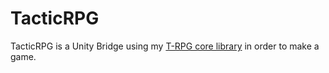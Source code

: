 # TacticRPG

TacticRPG is a Unity Bridge using my [T-RPG core library](https://github.com/olivercrush/ShipCore) in order to make a game.
